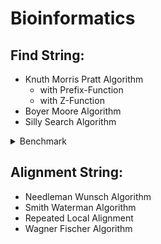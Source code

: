 # Bioinformatics

## Find String:

* Knuth Morris Pratt Algorithm
    * with Prefix-Function
    * with Z-Function
* Boyer Moore Algorithm
* Silly Search Algorithm

<details>
  <summary>Benchmark</summary>

```
2025-01-21T00:07:17+01:00
Running ./benchmark_bioinformatics
Run on (22 X 4500 MHz CPU s)
Load Average: 0.63, 1.07, 0.99
***WARNING*** CPU scaling is enabled, the benchmarks real time measurements may be noisy and will incur extra overhead.
***WARNING*** Library was built as DEBUG. Timings may be affected.
```

| **Benchmark**                              | **Time (ns)** |  **CPU (ns)** | **Iterations** |
|--------------------------------------------|--------------:|--------------:|---------------:|
| BM_KnuthMorrisPratt_Prefix/1000/10         |        13,714 |        13,685 |         52,155 |
| BM_KnuthMorrisPratt_Prefix/1000000/100     |    12,697,141 |    12,670,310 |             54 |
| BM_KnuthMorrisPratt_Prefix/1000000000/1000 |    1.6009e+10 |    1.4721e+10 |              1 |
| BM_KnuthMorrisPratt_Z/1000/10              |        19,633 |        19,590 |         34,159 |
| BM_KnuthMorrisPratt_Z/1000000/100          |    20,460,156 |    20,416,654 |             36 |
| BM_KnuthMorrisPratt_Z/1000000000/1000      |    2.3067e+10 |    2.2911e+10 |              1 |
| BM_BoyerMoore/1000/10                      |        27,966 |        27,866 |        120,377 |
| BM_BoyerMoore/1000000/100                  |     7,123,170 |     7,104,603 |            126 |
| BM_BoyerMoore/1000000000/1000              | 6,394,478,659 | 6,334,507,181 |              1 |
| BM_Search/1000/10                          |         9,997 |         9,974 |         69,408 |
| BM_Search/1000000/100                      |     8,431,268 |     8,408,135 |             76 |
| BM_Search/1000000000/1000                  | 9,446,965,325 | 9,404,504,676 |              1 |
| BM_StdFind/1000/10                         |         1,782 |         1,775 |        404,930 |
| BM_StdFind/1000000/100                     |     1,637,439 |     1,611,711 |            438 |
| BM_StdFind/1000000000/1000                 | 1,581,023,622 | 1,577,786,916 |              1 |

</details>

## Alignment String:

* Needleman Wunsch Algorithm
* Smith Waterman Algorithm
* Repeated Local Alignment
* Wagner Fischer Algorithm

